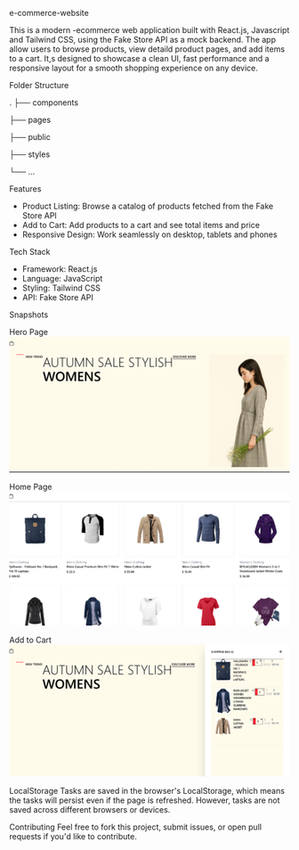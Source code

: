 e-commerce-website

This is a modern -ecommerce web application built with React.js, Javascript and Tailwind CSS, using the Fake Store API as a mock backend. The app allow users to browse products, view detaild product pages, and add items to a cart. It,s designed to showcase a clean UI, fast performance and a responsive layout for a smooth shopping experience on any device.

Folder Structure

.
├── components

├── pages

├── public

├── styles

└── ...

Features

- Product Listing: Browse a catalog of products fetched from the Fake Store API
- Add to Cart: Add products to a cart and see total items and price
- Responsive Design: Work seamlessly on desktop, tablets and phones

Tech Stack
- Framework: React.js
- Language: JavaScript
- Styling: Tailwind CSS
- API: Fake Store API

Snapshots

Hero Page
![image alt](https://github.com/nehachintawar/e-commerce-website/blob/5af405899041607337be6eb0912f94a2189d08e9/Screenshot%202025-04-26%20025502.png)

Home Page
![image alt](https://github.com/nehachintawar/e-commerce-website/blob/5af405899041607337be6eb0912f94a2189d08e9/Screenshot%202025-04-26%20030111.png)

Add to Cart
![image alt](https://github.com/nehachintawar/e-commerce-website/blob/5af405899041607337be6eb0912f94a2189d08e9/Screenshot%202025-04-26%20025919.png)

LocalStorage
Tasks are saved in the browser's LocalStorage, which means the tasks will persist even if the page is refreshed. However, tasks are not saved across different browsers or devices.

Contributing
Feel free to fork this project, submit issues, or open pull requests if you'd like to contribute.
